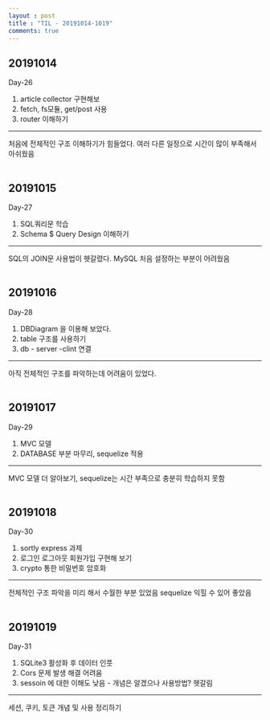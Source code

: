 ```yaml
---
layout : post
title : "TIL - 20191014-1019"
comments: true
---
```


## 20191014

Day-26

1. article collector 구현해보
2. fetch, fs모듈, get/post 사용
3. router 이해하기

---
처음에 전체적인 구조 이해하기가 힘들었다. 여러 다른 일정으로 시간이 많이 부족해서 아쉬웠음
<br/>
<br/>

## 20191015

Day-27

1. SQL쿼리문 학습
2. Schema $ Query Design 이해하기

---
SQL의 JOIN문 사용법이 헷갈렸다. MySQL 처음 설정하는 부분이 어려웠음
<br/>
<br/>

## 20191016

Day-28

1. DBDiagram 을 이용해 보았다.
2. table 구조를 사용하기
3. db - server -clint 연결

---
아직 전체적인 구조를 파악하는데 어려움이 있었다.
<br/>
<br/>

## 20191017

Day-29

1. MVC 모델
2. DATABASE 부분 마무리, sequelize 적용


---
MVC 모델 더 알아보기, sequelize는 시간 부족으로 충분히 학습하지 못함
<br/>
<br/>

## 20191018

Day-30

1. sortly express 과제
2. 로그인 로그아웃 회원가입 구현해 보기
3. crypto 통한 비밀번호 암호화

---
전체적인 구조 파악을 미리 해서 수월한 부분 있었음 sequelize 익힐 수 있어 좋았음
<br/>
<br/>

## 20191019

Day-31

1. SQLite3 활성화 후 데이터 인풋 
2. Cors 문제 발생 해결 어려움
3. sessoin 에 대한 이해도 낮음 - 개념은 알겠으나 사용방법? 헷갈림


---
세션, 쿠키, 토큰 개념 및 사용 정리하기
<br/>
<br/>

